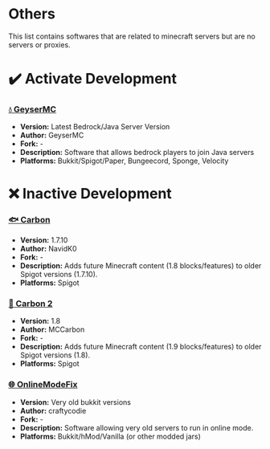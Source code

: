 # Others
This list contains softwares that are related to minecraft servers but are no servers or proxies.

# ✔️ Activate Development

### [💧 GeyserMC](https://geysermc.org/)
  - **Version:** Latest Bedrock/Java Server Version
  - **Author:** GeyserMC
  - **Fork:** -
  - **Description:** Software that allows bedrock players to join Java servers
  - **Platforms:** Bukkit/Spigot/Paper, Bungeecord, Sponge, Velocity

# ❌ Inactive Development

### [🐟 Carbon](https://www.spigotmc.org/resources/1258/)
  - **Version:** 1.7.10
  - **Author:** NavidK0
  - **Fork:** -
  - **Description:** Adds future Minecraft content (1.8 blocks/features) to older Spigot versions (1.7.10).
  - **Platforms:** Spigot

### [🦅 Carbon 2](https://github.com/MCCarbon/Carbon-2)
  - **Version:** 1.8
  - **Author:** MCCarbon
  - **Fork:** -
  - **Description:** Adds future Minecraft content (1.9 blocks/features) to older Spigot versions (1.8).
  - **Platforms:** Spigot

### [🌐 OnlineModeFix](https://github.com/craftycodie/OnlineModeFix)
  - **Version:** Very old bukkit versions
  - **Author:** craftycodie
  - **Fork:** -
  - **Description:** Software allowing very old servers to run in online mode.
  - **Platforms:** Bukkit/hMod/Vanilla (or other modded jars)
